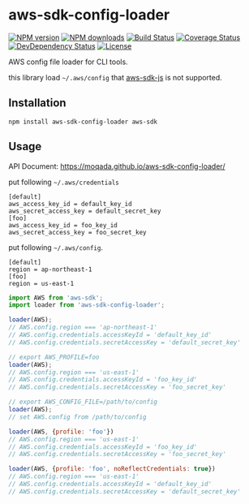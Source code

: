# aws-sdk-config-loader

[![NPM version][npm-image]][npm-url]
[![NPM downloads][npm-download-image]][npm-download-url]
[![Build Status][travis-image]][travis-url]
[![Coverage Status][codecov-image]][codecov-url]
[![DevDependency Status][daviddm-dev-image]][daviddm-dev-url]
[![License][license-image]][license-url]

AWS config file loader for CLI tools.

this library load `~/.aws/config` that [aws-sdk-js](https://github.com/aws/aws-sdk-js) is not supported.


## Installation

```
npm install aws-sdk-config-loader aws-sdk
```


## Usage

API Document: https://moqada.github.io/aws-sdk-config-loader/

put following `~/.aws/credentials`

```
[default]
aws_access_key_id = default_key_id
aws_secret_access_key = default_secret_key
[foo]
aws_access_key_id = foo_key_id
aws_secret_access_key = foo_secret_key
```

put following `~/.aws/config`.

```
[default]
region = ap-northeast-1
[foo]
region = us-east-1
```


```javascript
import AWS from 'aws-sdk';
import loader from 'aws-sdk-config-loader';

loader(AWS);
// AWS.config.region === 'ap-northeast-1'
// AWS.config.credentials.accessKeyId = 'default_key_id'
// AWS.config.credentials.secretAccessKey = 'default_secret_key'

// export AWS_PROFILE=foo
loader(AWS);
// AWS.config.region === 'us-east-1'
// AWS.config.credentials.accessKeyId = 'foo_key_id'
// AWS.config.credentials.secretAccessKey = 'foo_secret_key'

// export AWS_CONFIG_FILE=/path/to/config
loader(AWS);
// set AWS.config from /path/to/config

loader(AWS, {profile: 'foo'})
// AWS.config.region === 'us-east-1'
// AWS.config.credentials.accessKeyId = 'foo_key_id'
// AWS.config.credentials.secretAccessKey = 'foo_secret_key'

loader(AWS, {profile: 'foo', noReflectCredentials: true})
// AWS.config.region === 'us-east-1'
// AWS.config.credentials.accessKeyId = 'default_key_id'
// AWS.config.credentials.secretAccessKey = 'default_secret_key'
```


[npm-url]: https://www.npmjs.com/package/aws-sdk-config-loader
[npm-image]: https://img.shields.io/npm/v/aws-sdk-config-loader.svg?style=flat-square
[npm-download-url]: https://www.npmjs.com/package/aws-sdk-config-loader
[npm-download-image]: https://img.shields.io/npm/dt/aws-sdk-config-loader.svg?style=flat-square
[travis-url]: https://travis-ci.org/moqada/aws-sdk-config-loader
[travis-image]: https://img.shields.io/travis/moqada/aws-sdk-config-loader.svg?style=flat-square
[codecov-url]: https://codecov.io/github/moqada/aws-sdk-config-loader
[codecov-image]: https://img.shields.io/codecov/c/github/moqada/aws-sdk-config-loader.svg?style=flat-square
[daviddm-dev-url]: https://david-dm.org/moqada/aws-sdk-config-loader#info=devDependencies
[daviddm-dev-image]: https://img.shields.io/david/dev/moqada/aws-sdk-config-loader.svg?style=flat-square
[license-url]: http://opensource.org/licenses/MIT
[license-image]: https://img.shields.io/npm/l/aws-sdk-config-loader.svg?style=flat-square
